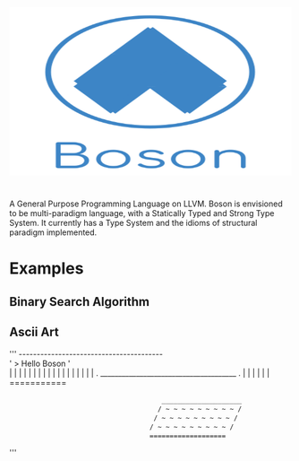 <p align="center">
  <img  height="300" width="700" src="https://github.com/JagratPatkar/Boson/blob/main/img/Boson%20Logo.svg"/>
</p>



#
A General Purpose Programming Language on LLVM. Boson is envisioned to be multi-paradigm
language, with a Statically Typed and Strong Type System. It currently has a Type System 
and the idioms of structural paradigm implemented.



# Examples 



## Binary Search Algorithm




## Ascii Art

''' 
                                ----------------------------------------                            
                               ' > Hello Boson                          '                            
                               |                                        |
                               |                                        |
                               |                                        |
                               |                                        |
                               |                                        |
                               |                                        |
                               |                                        |
                               |                                        |
                               |                                        |
                               . ______________________________________ .
                                                   | |
                                                   | |
                                                   | |
                                               ===========

                                          ____________________
                                         / ~ ~ ~ ~ ~ ~ ~ ~ ~ /
                                        / ~ ~ ~ ~ ~ ~ ~ ~ ~ /
                                       / ~ ~ ~ ~ ~ ~ ~ ~ ~ /
                                       ===================

'''